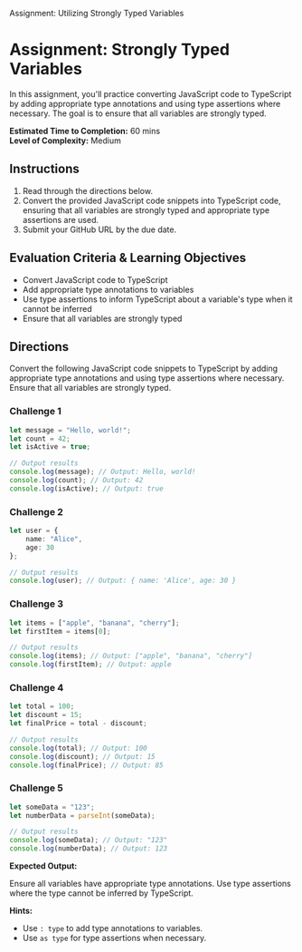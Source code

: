 Assignment: Utilizing Strongly Typed Variables
# Assignment: Strongly Typed Variables

In this assignment, you'll practice converting JavaScript code to TypeScript by adding appropriate type annotations and using type assertions where necessary. The goal is to ensure that all variables are strongly typed.

**Estimated Time to Completion:** 60 mins  
**Level of Complexity:** Medium

## Instructions

1. Read through the directions below.
2. Convert the provided JavaScript code snippets into TypeScript code, ensuring that all variables are strongly typed and appropriate type assertions are used.
3. Submit your GitHub URL by the due date.

## Evaluation Criteria & Learning Objectives

- Convert JavaScript code to TypeScript
- Add appropriate type annotations to variables
- Use type assertions to inform TypeScript about a variable's type when it cannot be inferred
- Ensure that all variables are strongly typed

## Directions

Convert the following JavaScript code snippets to TypeScript by adding appropriate type annotations and using type assertions where necessary. Ensure that all variables are strongly typed.

### Challenge 1

```typescript
let message = "Hello, world!";
let count = 42;
let isActive = true;

// Output results
console.log(message); // Output: Hello, world!
console.log(count); // Output: 42
console.log(isActive); // Output: true
```

### Challenge 2

```typescript
let user = {
    name: "Alice",
    age: 30
};

// Output results
console.log(user); // Output: { name: 'Alice', age: 30 }
```

### Challenge 3

```typescript
let items = ["apple", "banana", "cherry"];
let firstItem = items[0];

// Output results
console.log(items); // Output: ["apple", "banana", "cherry"]
console.log(firstItem); // Output: apple
```

### Challenge 4

```typescript
let total = 100;
let discount = 15;
let finalPrice = total - discount;

// Output results
console.log(total); // Output: 100
console.log(discount); // Output: 15
console.log(finalPrice); // Output: 85
```

### Challenge 5

```typescript
let someData = "123";
let numberData = parseInt(someData);

// Output results
console.log(someData); // Output: "123"
console.log(numberData); // Output: 123
```

**Expected Output:**

Ensure all variables have appropriate type annotations.
Use type assertions where the type cannot be inferred by TypeScript.

**Hints:**

- Use `: type` to add type annotations to variables.
- Use `as type` for type assertions when necessary.
